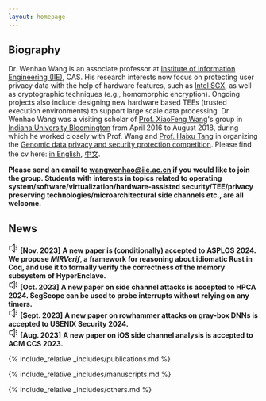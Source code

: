 ```yaml
---
layout: homepage
---
```


## Biography 

Dr. Wenhao Wang is an associate professor at [Institute of Information Engineering (IIE)](http://www.iie.ac.cn/), CAS. His research interests now focus on protecting user privacy data with the help of hardware features, such as [Intel SGX](https://software.intel.com/en-us/sgx), as well as cryptographic techniques (e.g., homomorphic encryption). Ongoing projects also include designing new hardware based TEEs (trusted execution environments) to support large scale data processing. Dr. Wenhao Wang was a visiting scholar of [Prof. XiaoFeng Wang](https://www.informatics.indiana.edu/xw7/)'s group in [Indiana University Bloomington](https://www.indiana.edu/) from April 2016 to August 2018, during which he worked closely with Prof. Wang and [Prof. Haixu Tang](https://www.informatics.indiana.edu/hatang/) in organizing the [Genomic data privacy and security protection competition](http://www.humangenomeprivacy.org/2017/). Please find the cv here: [in English](/files/cv.pdf), [中文](/files/cvc.pdf).

**Please send an email to [wangwenhao@iie.ac.cn](mailto:wangwenhao@iie.ac.cn) if you would like to join the group. Students with interests in topics related to operating system/software/virtualization/hardware-assisted security/TEE/privacy preserving technologies/microarchitectural side channels etc., are all welcome.**

## News

![letter](/images/news.png "news") **[Nov. 2023]** **A new paper is (conditionally) accepted to ASPLOS 2024. We propose _MIRVerif_, a framework for reasoning about idiomatic Rust in Coq, and use it to formally verify the correctness of the memory subsystem of HyperEnclave.**  
![letter](/images/news.png "news") **[Oct. 2023]** **A new paper on side channel attacks is accepted to HPCA 2024. SegScope can be used to probe interrupts without relying on any timers.**  
![letter](/images/news.png "news") **[Sept. 2023]** **A new paper on rowhammer attacks on gray-box DNNs is accepted to USENIX Security 2024.**  
![letter](/images/news.png "news") **[Aug. 2023]** **A new paper on iOS side channel analysis is accepted to ACM CCS 2023.**  

{% include_relative _includes/publications.md %}

{% include_relative _includes/manuscripts.md %}

{% include_relative _includes/others.md %}
